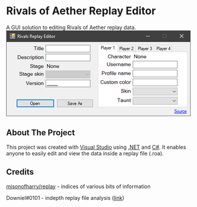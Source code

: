 # Rivals of Aether Replay Editor
A GUI solution to editing Rivals of Aether replay data.
<img src="images/preview.png" width="497"/>

## About The Project
This project was created with [Visual Studio](https://visualstudio.microsoft.com/) using [.NET](https://dotnet.microsoft.com/en-us/learn/dotnet/what-is-dotnet) and [C#](https://docs.microsoft.com/en-us/dotnet/csharp/). It enables anyone to easily edit and view the data inside a replay file (.roa).

## Credits
[mjsonofharry/replay](https://github.com/mjsonofharry/replay) - indices of various bits of information

Downiel#0101 - indepth replay file analysis ([link](https://docs.google.com/document/d/1qGwqXhZXxmAzcsilrkXvHqWEc55gQoMAeGVLWRdy_ak/edit#))